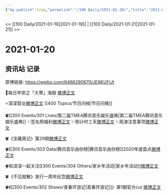 ```yaml
---
{"dg-publish":true,"permalink":"/100 Daily/2021-01-20/","title":"2021-01-20","created":"2023-04-08T21:04:31.507+08:00","updated":"2023-04-08T21:06:04.984+08:00"}
---
```



<< [[100 Daily/2021-01-19\|2021-01-19]] | [[100 Daily/2021-01-21\|2021-01-21]] >>

# 2021-01-20

## 资讯站 记录

原博链接: https://weibo.com/6466290670/JE6KUFjJt

🌄每日早安之「大寒」海报
[微博正文](https://m.weibo.cn/6466290670/4595352399252080)

⭐深深营业[微博正文](https://m.weibo.cn/6466290670/4595541289468670) [[400 Topics/节日问候\|节日问候]]

🍀[[300 Events/301 Lives/第二届TMEA腾讯音乐娱乐盛典\|第二届TMEA腾讯音乐娱乐盛典]]
✨签名照福利[微博正文](https://m.weibo.cn/6466290670/4595516191802597)
✨倒计时三天[微博正文](https://m.weibo.cn/6466290670/4595483198369067)
✨观演注意事项[微博正文](https://m.weibo.cn/6466290670/4595576597140694)

🍀《宝藏周记》第29期[微博正文](https://m.weibo.cn/6466290670/4595384121559308)

🍀[[300 Events/303 Data/腾讯音乐由你榜\|腾讯音乐由你榜]]2020年度盘点[微博正文](https://m.weibo.cn/6466290670/4595524273708531)

🍀和深深一起关注[[300 Events/304 Others/家乡年活动\|家乡年活动]][微博正文](https://m.weibo.cn/6466290670/4595385286793542)

🍀《不见就散》发行一周年纪念[微博正文](https://m.weibo.cn/6466290670/4595570901781413)

🍀《[[300 Events/302 Shows/青春环游记\|青春环游记]]》第1期官方cut [微博正文](https://m.weibo.cn/6466290670/4595502722585422)
